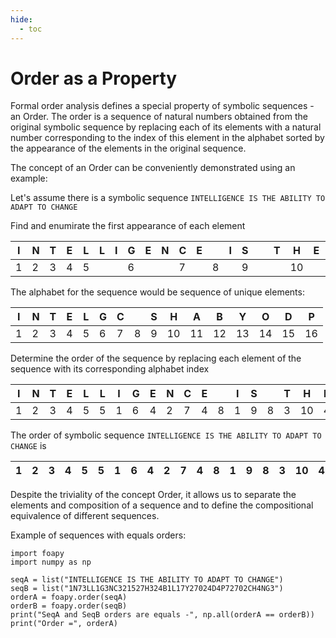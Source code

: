 ```yaml
---
hide:
  - toc
---
```

# Order as a Property

Formal order analysis defines a special property of symbolic sequences - an Order.
The order is a sequence of natural numbers obtained from the original symbolic sequence by replacing each
of its elements with a natural number corresponding to the index of this element in the alphabet
sorted by the appearance of the elements in the original sequence.

The concept of an Order can be conveniently demonstrated using an example:


Let's assume there is a symbolic sequence `INTELLIGENCE IS THE ABILITY TO ADAPT TO CHANGE`

Find and enumirate the first appearance of each element

| I | N | T | E | L | L | I | G | E | N | C | E | &nbsp;&nbsp;  | I | S |  &nbsp;&nbsp;  | T | H | E |  &nbsp;&nbsp;  | A | B | I | L | I | T | Y |  &nbsp;&nbsp;  | T | O |  &nbsp;&nbsp;  | A | D | A | P | T |  &nbsp;&nbsp;  | T | O |  &nbsp;&nbsp;  | C | H | A | N | G | E |
|---|---|---|---|---|---|---|---|---|---|---|---|---|---|---|---|---|---|---|---|---|---|---|---|---|---|---|---|---|---|---|---|---|---|---|---|---|---|---|---|---|---|---|---|---|---|
| 1 | 2 | 3 | 4 | 5 |   |   | 6 |   |   | 7 |   | 8 |   | 9 |   |   | 10 |   |   | 11 | 12 |   |   |   |   | 13 |   |   | 14 |   |   | 15 |   | 16 |   |   |   |   |   |   |   |   |   |   |  |

The alphabet for the sequence would be sequence of unique elements:

| I | N | T | E | L | G | C |   | S | H  | A  | B  | Y  | O  | D  | P  |
|---|---|---|---|---|---|---|---|---|----|----|----|----|----|----|----|
| 1 | 2 | 3 | 4 | 5 | 6 | 7 | 8 | 9 | 10 | 11 | 12 | 13 | 14 | 15 | 16 |


Determine the order of the sequence by replacing each element of the sequence with its corresponding alphabet index


| I | N | T | E | L | L | I | G | E | N | C | E | &nbsp;&nbsp;  | I | S |  &nbsp;&nbsp;  | T | H | E |  &nbsp;&nbsp;  | A | B | I | L | I | T | Y |  &nbsp;&nbsp;  | T | O |  &nbsp;&nbsp;  | A | D | A | P | T |  &nbsp;&nbsp;  | T | O |  &nbsp;&nbsp;  | C | H | A | N | G | E |
|---|---|---|---|---|---|---|---|---|---|---|---|---|---|---|---|---|---|---|---|---|---|---|---|---|---|---|---|---|---|---|---|---|---|---|---|---|---|---|---|---|---|---|---|---|---|
| 1 | 2 | 3 | 4 | 5 | 5 | 1 | 6 | 4 | 2 | 7 | 4 | 8 | 1 | 9 | 8 | 3 | 10 | 4 | 8 | 11 | 12 | 1 | 5 | 1 | 3 | 13 | 8 | 3 | 14 | 8 | 11 | 15 | 11 | 16 | 3 | 8 | 3 | 14 | 8 | 7 | 10 | 11 | 2 | 6 | 4 |

The order of symbolic sequence `INTELLIGENCE IS THE ABILITY TO ADAPT TO CHANGE` is

| 1 | 2 | 3 | 4 | 5 | 5 | 1 | 6 | 4 | 2 | 7 | 4 | 8 | 1 | 9 | 8 | 3 | 10 | 4 | 8 | 11 | 12 | 1 | 5 | 1 | 3 | 13 | 8 | 3 | 14 | 8 | 11 | 15 | 11 | 16 | 3 | 8 | 3 | 14 | 8 | 7 | 10 | 11 | 2 | 6 | 4 |
|---|---|---|---|---|---|---|---|---|---|---|---|---|---|---|---|---|---|---|---|---|---|---|---|---|---|---|---|---|---|---|---|---|---|---|---|---|---|---|---|---|---|---|---|---|---|



Despite the triviality of the concept Order, it allows us to separate the elements and composition of a sequence and to define the compositional equivalence of different sequences.

Example of sequences with equals orders:

```pyodide exec="on" install="foapy,numpy"
import foapy
import numpy as np

seqA = list("INTELLIGENCE IS THE ABILITY TO ADAPT TO CHANGE")
seqB = list("1N73LL1G3NC321527H324B1L17Y27024D4P72702CH4NG3")
orderA = foapy.order(seqA)
orderB = foapy.order(seqB)
print("SeqA and SeqB orders are equals -", np.all(orderA == orderB))
print("Order =", orderA)
```

<style>
.md-typeset table:not([class]) th {
    min-width: 0 !important;
}

.md-typeset td:not([class]):not(:last-child), .md-typeset th:not([class]):not(:last-child) {
    border-right: .05rem solid var(--md-typeset-table-color);
}

.md-typeset td, .md-typeset th {
    padding-left: 0.4em !important;
    padding-right: 0.4em !important;
    padding-top: 0.1em !important;
    padding-bottom: 0.1em !important;
    text-align: center !important;
}
</style>
